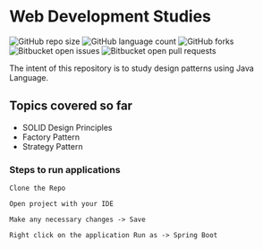 # Web Development Studies

![GitHub repo size](https://img.shields.io/github/repo-size/laiszig/web_development_sandbox?style=for-the-badge)
![GitHub language count](https://img.shields.io/github/languages/count/laiszig/web_development_sandbox?style=for-the-badge)
![GitHub forks](https://img.shields.io/github/forks/laiszig/web_development_sandbox?style=for-the-badge)
![Bitbucket open issues](https://img.shields.io/bitbucket/issues/laiszig/web_development_sandbox?style=for-the-badge)
![Bitbucket open pull requests](https://img.shields.io/bitbucket/pr-raw/laiszig/web_development_sandbox?style=for-the-badge)

The intent of this repository is to study design patterns using Java Language.

## Topics covered so far
* SOLID Design Principles
* Factory Pattern
* Strategy Pattern

### Steps to run applications
```
Clone the Repo

Open project with your IDE

Make any necessary changes -> Save

Right click on the application Run as -> Spring Boot
```
